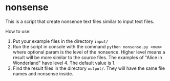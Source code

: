 # nonsense
This is a script that create nonsence text files similar to input text files.

How to use:
1. Put your example files in the directory `input/`
2. Run the script in console with the command `python nonsense.py <num>` where optional param <num> is the level of the nonsence. Higher level means a result will be more similar to the source files. The examples of "Alice in Wonderland" have level 4. The default value is 1.
3. Find the result files in the directory `output/`. They will have the same file names and nonsense inside.
